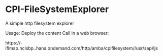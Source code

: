 # CPI-FileSystemExplorer
A simple http filesystem explorer 

Usage: Deploy the content
Call in a web browser:

https://<XXXXXX>-iflmap.hcisbp.<YYY>.hana.ondemand.com/http/amba/cpifilesystem//usr/sap/ljs
